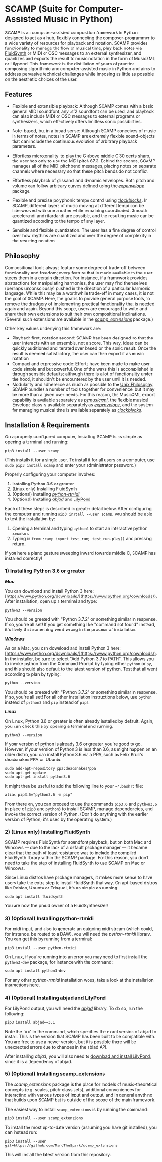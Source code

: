 # SCAMP (Suite for Computer-Assisted Music in Python)

SCAMP is an computer-assisted composition framework in Python designed to act as a hub, flexibly connecting the 
composer-programmer to a wide variety of resources for playback and notation. SCAMP provides functionality to 
manage the flow of musical time, play back notes via [FluidSynth](http://www.fluidsynth.org/) or MIDI or OSC messages
to an external synthesizer, and quantizes and exports the result to music notation in the form of MusicXML or Lilypond. 
This framework is the distillation of years of practice composing algorithmic and computer-assisted music in Python 
and aims to address pervasive technical challenges while imposing as little as possible on the aesthetic choices 
of the user. 

## Features

- Flexible and extensible playback: Although SCAMP comes with a basic general MIDI soundfont, 
any .sf2 soundfont can be used, and playback can also include MIDI or OSC messages to external 
programs or synthesizers, which effectively offers limitless sonic possibilities.

- Note-based, but in a broad sense: Although SCAMP conceives of music in terms of notes, notes in
SCAMP are extremely flexible sound-objects that can include the continuous evolution of arbitrary 
playback parameters.

- Effortless microtonality: to play the G above middle C 30 cents sharp, the user has only 
to use the MIDI pitch 67.3. Behind the scenes, SCAMP manages all of the MIDI pitchbend 
messages, placing notes on separate channels where necessary so that these pitch bends do 
not conflict.

- Effortless playback of glissandi and dynamic envelopes. Both pitch and volume can follow 
arbitrary curves defined using the [_expenvelope_](https://github.com/MarcTheSpark/expenvelope) package.

- Flexible and precise polyphonic tempo control using [_clockblocks_](https://github.com/MarcTheSpark/clockblocks). 
In SCAMP, different layers of music moving at different tempi can be interweaved with one 
another while remaining coordinated. Smooth accelerandi and ritardandi are possible, and the 
resulting music can be quantized according to the tempo of any layer.

- Sensible and flexible quantization. The user has a fine degree of control over how rhythms 
are quantized and over the degree of complexity in the resulting notation.

## Philosophy

Compositional tools always feature some degree of trade-off between functionality and freedom; 
every feature that is made available to the user steers them in a certain direction. For 
instance, if a framework provides abstractions for manipulating harmonies, the user may find 
themselves (perhaps unconsciously) pushed in the direction of a particular harmonic language. 
While this may be a worthwhile trade-off in many cases, it is not the goal of SCAMP. Here, 
the goal is to provide general purpose tools, to remove the drudgery of implementing practical 
functionality that is needed again and again. Beyond this scope, users are encouraged to write 
and share their own extensions to suit their own compositional inclinations. (Several such 
extensions are available in the [_scamp_extensions_](https://github.com/MarcTheSpark/scamp_extensions) package.)

Other key values underlying this framework are:

- Playback first, notation second: SCAMP has been designed so that the user interacts with an 
ensemble, not a score. This way, ideas can be quickly auditioned and iterated over based on the 
sonic result. Once the result is deemed satisfactory, the user can then export it as music notation.
- Compact and expressive code: Efforts have been made to make user code simple and but powerful. 
One of the ways this is accomplished is through sensible defaults; although there is a lot of 
functionality under the hood, it shouldn't be encountered by the user until it is needed.
- Modularity and adherence as much as possible to the [Unix Philosophy](https://en.wikipedia.org/wiki/Unix_philosophy). 
SCAMP bundles a number of tools together for convenience, but it may be more than a given user 
needs. For this reason, the MusicXML export capability is available separately as 
[_pymusicxml_](http://www.github.com/MarcTheSpark/pymusicxml), the flexible musical Envelope 
class is available separately as [_expenvelope_](http://www.github.com/MarcTheSpark/expenvelope), 
and the system for managing musical time is available separately as [_clockblocks_](http://www.github.com/MarcTheSpark/clockblocks).


## Installation & Requirements

On a properly configured computer, installing SCAMP is as simple as opening a terminal and 
running:

`pip3 install --user scamp`

(This installs it for a single user. To install it for all users on a computer, use `sudo pip3 install scamp` and enter your administrator password.)

Properly configuring your computer involves:

1) Installing Python 3.6 or greater
2) (Linux only) Installing FluidSynth
3) (Optional) Installing [_python-rtmidi_](https://spotlightkid.github.io/python-rtmidi/)
4) (Optional) Installing [_abjad_](https://github.com/Abjad/abjad) and [LilyPond](https://lilypond.org/)

Each of these steps is described in greater detail below. After configuring the computer and 
running `pip3 install --user scamp`, you should be able to test the installation by:

1) Opening a terminal and typing `python3` to start an interactive python session.
2) Typing in `from scamp import test_run; test_run.play()` and pressing return.

If you here a piano gesture sweeping inward towards middle C, SCAMP has installed correctly!

### 1) Installing Python 3.6 or greater

___Mac___

You can download and install Python 3 here: [https://www.python.org/downloads/](https://www.python.org/downloads/). After installation, open up a terminal and type:

`python3 --version`

You should be greeted with "Python 3.7.2" or something similar in response. If so, you're all set! 
If you get something like "command not found" instead, it's likely that something went wrong in the process of installation.

___Windows___

As on a Mac, you can download and install Python 3 here: [https://www.python.org/downloads/](https://www.python.org/downloads/). 
In the installer, be sure to select "Add Python 3.7 to PATH". This allows you to invoke python from the Command Prompt 
by typing either `python` or `py`, and this should also default to the latest version of python. Test that all went
according to plan by typing:

`python --version`

You should be greeted with "Python 3.7.2" or something similar in response. If so, you're all set! For all other installation instructions below, use `python` instead of `python3` and `pip` instead of `pip3`.

___Linux___

On Linux, Python 3.6 or greater is often already installed by default. Again, you can check this 
by opening a terminal and running:

`python3 --version`

If your version of python is already 3.6 or greater, you're good to go. However, if your version 
of Python 3 is less than 3.6, as might happen on an older distro, you can install Python 3.6 via 
a PPA, such as Felix Krull's deadsnakes PPA on Ubuntu:

```
sudo add-apt-repository ppa:deadsnakes/ppa
sudo apt-get update
sudo apt-get install python3.6
```

It might then be useful to add the following line to your `~/.bashrc` file:

`alias pip3.6="python3.6 -m pip"`

From there on, you can proceed to use the commands `pip3.6` and `python3.6` in place of `pip3` 
and `python3` to install SCAMP, manage dependencies, and invoke the correct version of Python. 
(Don't do anything with the earlier version of Python; it's used by the operating system.)

### 2) (Linux only) Installing FluidSynth

SCAMP requires FluidSynth for soundfont playback, but on both Mac and Windows &mdash; due to
the lack of a default package manager &mdash; it became clear that the path of least resistance was to 
include the compiled FluidSynth library within the SCAMP package. For this reason, you don't need to
take the step of installing FluidSynth to use SCAMP on Mac or Windows.

Since Linux distros have package managers, it makes more sense to have users take the extra
step to install FluidSynth that way. On apt-based distros like Debian, Ubuntu or Trisquel, 
it's as simple as running:

`sudo apt install fluidsynth`

You are now the proud owner of a FluidSynthesizer!

### 3) (Optional) Installing python-rtmidi

For midi input, and also to generate an outgoing midi stream (which could, for instance, be 
routed to a DAW), you will need the [_python-rtmidi_](https://pypi.org/project/python-rtmidi/) 
library. You can get this by running from a terminal:

`pip3 install --user python-rtmidi` 

On Linux, if you're running into an error you may need to first install the `python3-dev` 
package, for instance with the command:

`sudo apt install python3-dev`

For any other _python-rtmidi_ installation woes, take a look at the installation instructions 
[here](https://spotlightkid.github.io/python-rtmidi/installation.html).

### 4) (Optional) Installing abjad and LilyPond

For LilyPond output, you will need the [_abjad_](http://abjad.mbrsi.org/installation.html) library. To do so, 
run the following:

```
pip3 install abjad==3.1
```

Note the '==' in the command, which specifies the exact version of abjad to install. This is the version that SCAMP 
has been built to be compatible with. You are free to use a newer version, but it is possible there will be unexpected
errors due to changes in the abjad API.

After installing _abjad_, you will also need to [download and install LilyPond](https://lilypond.org/), since it
is a dependency of abjad.

### 5) (Optional) Installing scamp_extensions

The *scamp_extensions* package is the place for models of music-theoretical concepts (e.g. scales, pitch-class sets), 
additional conveniences for interacting with various types of input and output, and in general anything that builds 
upon SCAMP but is outside of the scope of the main framework.

The easiest way to install `scamp_extensions` is by running the command:

```
pip3 install --user scamp_extensions
```

To install the most up-to-date version (assuming you have git installed), you can instead run:

```
pip3 install --user git+https://github.com/MarcTheSpark/scamp_extensions
```

This will install the latest version from this repository.
